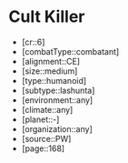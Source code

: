 
# Cult Killer

- [cr::6]
- [combatType::combatant]
- [alignment::CE]
- [size::medium]
- [type::humanoid]
- [subtype::lashunta]
- [environment::any]
- [climate::any]
- [planet::-]
- [organization::any]
- [source::PW]
- [page::168]
